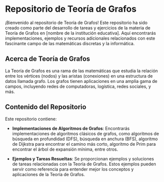 # Repositorio de Teoría de Grafos

¡Bienvenido al repositorio de Teoría de Grafos! Este repositorio ha sido creado como parte del desarrollo de tareas y ejercicios de la materia de Teoría de Grafos en [nombre de la institución educativa]. Aquí encontrarás implementaciones, ejemplos y recursos adicionales relacionados con este fascinante campo de las matemáticas discretas y la informática.

## Acerca de Teoría de Grafos

La Teoría de Grafos es una rama de las matemáticas que estudia la relación entre los vértices (nodos) y las aristas (conexiones) en una estructura de datos llamada grafo. Los grafos tienen aplicaciones en una amplia gama de campos, incluyendo redes de computadoras, logística, redes sociales, y más.

## Contenido del Repositorio

Este repositorio contiene:

- **Implementaciones de Algoritmos de Grafos**: Encontrarás implementaciones de algoritmos clásicos de grafos, como algoritmos de búsqueda en profundidad (DFS), búsqueda en anchura (BFS), algoritmo de Dijkstra para encontrar el camino más corto, algoritmo de Prim para encontrar el árbol de expansión mínima, entre otros.

- **Ejemplos y Tareas Resueltas**: Se proporcionan ejemplos y soluciones de tareas relacionadas con la Teoría de Grafos. Estos ejemplos pueden servir como referencia para entender mejor los conceptos y aplicaciones de la Teoría de Grafos.
